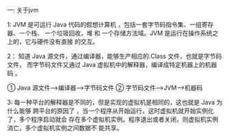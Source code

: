 一: 关于jvm

1: JVM 是可运行 Java 代码的假想计算机 ，包括一套字节码指令集、一组寄存器、一个栈、
   一个垃圾回收，堆 和 一个存储方法域。JVM 是运行在操作系统之上的，它与硬件没有直接
   的交互。

2： 知道 Java 源文件，通过编译器，能够生产相应的.Class 文件，也就是字节码文件，
   而字节码文件又通过 Java 虚拟机中的解释器，编译成特定机器上的机器码 。
   
   ① Java 源文件—->编译器—->字节码文件
   ② 字节码文件—->JVM—->机器码
   
3: 每一种平台的解释器是不同的，但是实现的虚拟机是相同的，这也就是 Java 为什么能够
跨平台的原因了 ，当一个程序从开始运行，这时虚拟机就开始实例化了，多个程序启动就会
存在多个虚拟机实例。程序退出或者关闭，则虚拟机实例消亡，多个虚拟机实例之间数据不
能共享。
